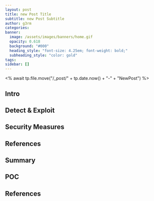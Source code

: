 ```yaml
---
layout: post
title: new Post Title
subtitle: new Post Subtitle
author: g3rm
categories: 
banner:
  image: /assets/images/banners/home.gif
  opacity: 0.618
  background: "#000"
  heading_style: "font-size: 4.25em; font-weight: bold;"
  subheading_style: "color: gold"
tags: 
sidebar: []
---
```

<% await tp.file.move("/_post/" + tp.date.now() + "-" + "NewPost") %>
## Intro

## Detect & Exploit 

## Security Measures

## References

## Summary

## POC

## References